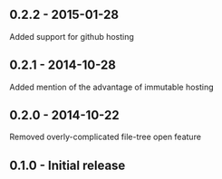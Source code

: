 
## 0.2.2 - 2015-01-28
  Added support for github hosting

## 0.2.1 - 2014-10-28
  Added mention of the advantage of immutable hosting

## 0.2.0 - 2014-10-22
  Removed overly-complicated file-tree open feature

## 0.1.0 - Initial release
